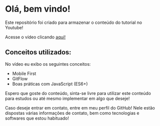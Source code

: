 # Olá, bem vindo!

Este repositório foi criado para armazenar o conteúdo do tutorial no Youtube!

Acesse o vídeo clicando [aqui!](youtube.com) 

## Conceitos utilizados:

No vídeo eu exibo os seguintes conceitos:

- Mobile First
- GitFlow
- Boas práticas com JavaScript (ES6+)

Espero que goste do conteúdo, sinta-se livre para utilizar este conteúdo para estudos ou até mesmo implementar em algo que deseje! 

Caso deseje entrar em contato, entre em meu perfil do GitHub! Nele estão dispostas várias informações de contato, bem como tecnologias e softwares que estou habituado!

